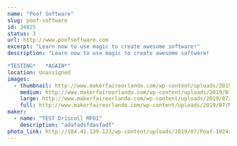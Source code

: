 ```yaml
---
name: "Poof Software"
slug: poof-software
id: 34825
status: 3
url: http://www.poofsoftware.com
excerpt: "Learn now to use magic to create awesome software!"
description: "Learn now to use magic to create awesome software!

*TESTING*   *AGAIN*"
location: Unassigned
images:
  - thumbnail: http://www.makerfaireorlando.com/wp-content/uploads/2019/07/Magician-Hat-with-Bunny.jpg
    medium: http://www.makerfaireorlando.com/wp-content/uploads/2019/07/Magician-Hat-with-Bunny.jpg
    large: http://www.makerfaireorlando.com/wp-content/uploads/2019/07/Magician-Hat-with-Bunny.jpg
    full: http://www.makerfaireorlando.com/wp-content/uploads/2019/07/Magician-Hat-with-Bunny.jpg
maker:
  - name: "TEST Driscoll MFO1"
    description: "adafadsfdasfadf"
photo_link: http://104.41.139.123/wp-content/uploads/2019/07/Poof-1024x710.jpg
---
```

